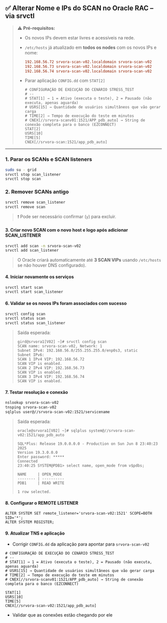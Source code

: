 
## ✅ **Alterar Nome e IPs do SCAN no Oracle RAC – via srvctl**

> ⚠️ **Pré-requisitos:**
>
> * Os novos IPs devem estar livres e acessíveis na rede.
> * `/etc/hosts` já atualizado em **todos os nodes** com os novos IPs e nome:
>
>   ```ini
>   192.168.56.72 srvora-scan-v02.localdomain srvora-scan-v02
>   192.168.56.73 srvora-scan-v02.localdomain srvora-scan-v02
>   192.168.56.74 srvora-scan-v02.localdomain srvora-scan-v02
>   ```
>
> * Parar aplicação `CONFIG.dd` com `STAT[2]`
> 
>   ```init
>   # CONFIGURAÇÃO DE EXECUÇÃO DO CENÁRIO STRESS_TEST
>   # --
>   # STAT[1] → 1 = Ativo (executa o teste), 2 = Pausado (não executa, apenas aguarda)
>   # USRS[15] → Quantidade de usuários simultâneos que vão gerar carga
>   # TIME[2] → Tempo de execução do teste em minutos
>   # CNEX[//srvora-scanv01:1521/APP_pdb_auto] → String de conexão completa para o banco (EZCONNECT)
>   STAT[2]
>   USRS[10]
>   TIME[5]
>   CNEX[//srvora-scan:1521/app_pdb_auto]
>   ```

---

### 1. **Parar os SCANs e SCAN listeners**

```bash
sudo su - grid
srvctl stop scan_listener
srvctl stop scan
```



### 2. **Remover SCANs antigo**

```bash
srvctl remove scan_listener
srvctl remove scan
```

> ❗ Pode ser necessário confirmar (`y`) para excluir.



#### 3. **Criar novo SCAN com o novo host e logo após adicionar SCAN_LISTENER**

```bash
srvctl add scan -n srvora-scan-v02
srvctl add scan_listener
```

> O Oracle criará automaticamente até **3 SCAN VIPs** usando  `/etc/hosts` se não houver DNS configurado).


#### 4. **Iniciar novamente os serviços**

```bash
srvctl start scan
srvctl start scan_listener
```

#### 6. **Validar se os novos IPs foram associados com sucesso**

```bash
srvctl config scan
srvctl status scan
srvctl status scan_listener
```

> Saída esperada:
> ```
> gird@srvora1[V02] ~]# srvctl config scan
> SCAN name: srvora-scan-v02, Network: 1
> Subnet IPv4: 192.168.56.0/255.255.255.0/enp0s3, static
> Subnet IPv6:
> SCAN 1 IPv4 VIP: 192.168.56.72
> SCAN VIP is enabled.
> SCAN 2 IPv4 VIP: 192.168.56.73
> SCAN VIP is enabled.
> SCAN 3 IPv4 VIP: 192.168.56.74
> SCAN VIP is enabled.
> ```

#### 7. **Testar resolução e conexão**

```bash
nslookup srvora-scan-v02
tnsping srvora-scan-v02
sqlplus user@//srvora-scan-v02:1521/servicename
```

> Saída esperada:
> ```
> oracle@srvora1[V02] ~]# sqlplus system@//srvora-scan-v02:1521/app_pdb_auto
> 
> SQL*Plus: Release 19.0.0.0.0 - Production on Sun Jun 8 23:40:23 2025
> Version 19.3.0.0.0
> Enter password: *****
> Connected
> 23:40:25 SYSTEM@PDB1> select name, open_mode from v$pdbs;
> 
> NAME     | OPEN_MODE
> -------- | ----------
> PDB1     | READ WRITE
> 
> 1 row selected.
> ```

#### 8. **Configurar o REMOTE LISTENER**
```
ALTER SYSTEM SET remote_listener='srvora-scan-v02:1521' SCOPE=BOTH SID='*';
ALTER SYSTEM REGISTER;
```

#### 9. **Atualizar TNS e aplicação**

* Corrigir `CONFIG.dd` da aplicação para apontar para `srvora-scan-v02`

```init
# CONFIGURAÇÃO DE EXECUÇÃO DO CENÁRIO STRESS_TEST
# --
# STAT[1] → 1 = Ativo (executa o teste), 2 = Pausado (não executa, apenas aguarda)
# USRS[15] → Quantidade de usuários simultâneos que vão gerar carga
# TIME[2] → Tempo de execução do teste em minutos
# CNEX[//srvora-scanv01:1521/APP_pdb_auto] → String de conexão completa para o banco (EZCONNECT)

STAT[1]
USRS[10]
TIME[5]
CNEX[//srvora-scan-v02:1521/app_pdb_auto]
```

* Validar que as conexões estão chegando por ele




